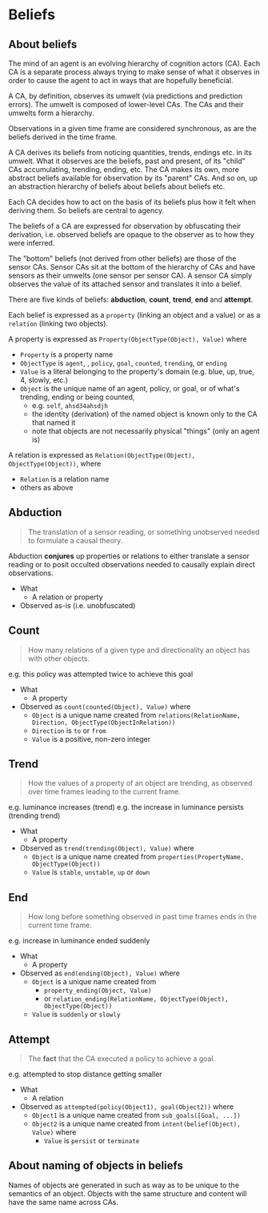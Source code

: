 # Beliefs

## About beliefs

The mind of an agent is an evolving hierarchy of cognition actors (CA). Each CA is a separate process always trying to make sense of what it observes in order to cause the agent to act in ways that are hopefully beneficial.

A CA, by definition, observes its umwelt (via predictions and prediction errors). The umwelt is composed of lower-level CAs. The CAs and their umwelts form a hierarchy.

Observations in a given time frame are considered synchronous, as are the beliefs derived in the time frame.

A CA derives its beliefs from noticing quantities, trends, endings etc. in its umwelt.  What it observes are the beliefs, past and present, of its "child" CAs accumulating, trending, ending, etc. The CA makes its own, more abstract beliefs available for observation by its "parent" CAs. And so on, up an abstraction hierarchy of beliefs about beliefs about beliefs etc.

Each CA decides how to act on the basis of its beliefs plus how it felt when deriving them. So beliefs are central to agency.

The beliefs of a CA are expressed for observation by obfuscating their derivation, i.e. observed beliefs are opaque to the observer as to how they were inferred.

The "bottom" beliefs (not derived from other beliefs) are those of the sensor CAs.
Sensor CAs sit at the bottom of the hierarchy of CAs and have sensors as their umwelts (one sensor per sensor CA).
A sensor CA simply observes the value of its attached sensor and translates it into a belief.

There are five kinds of beliefs: **abduction**, **count**, **trend**, **end** and **attempt**.

Each belief is expressed as a `property` (linking an object and a value) or as a `relation` (linking two objects).

A property is expressed as `Property(ObjectType(Object), Value)` where

* `Property` is a property name
* `ObjectType` is `agent`, , `policy`, `goal`, `counted`, `trending`, or `ending`
* `Value` is a literal belonging to the property's domain (e.g. blue, up, true, 4, slowly, etc.)
* `Object` is the unique name of an agent, policy, or goal, or of what's trending, ending or being counted,
  * e.g. `self`, `ahsd34ahsdjh`
  * the identity (derivation) of the named object is known only to the CA that named it
  * note that objects are not necessarily physical "things" (only an agent is)

A relation is expressed as  `Relation(ObjectType(Object), ObjectType(Object))`, where

* `Relation` is a relation name
* others as above

## Abduction

> The translation of a sensor reading, or something unobserved needed to formulate a causal theory.

Abduction **conjures** up properties or relations to either translate a sensor reading or to posit occulted observations needed to causally explain direct observations.

* What
  * A relation or property
* Observed as-is (i.e. unobfuscated)

## Count

> How many relations of a given type and directionality an object has with other objects.

e.g. this policy was attempted twice to achieve this goal

* What
  * A property
* Observed as `count(counted(Object), Value)` where
  * `Object` is a unique name created from `relations(RelationName, Direction, ObjectType(ObjectInRelation))`
  * `Direction` is `to` or `from`
  * `Value` is a positive, non-zero integer

## Trend

> How the values of a property of an object are trending, as observed over time frames leading to the current frame.

e.g. luminance increases (trend)
e.g. the increase in luminance persists (trending trend)

* What
  * A property
* Observed as `trend(trending(Object), Value)` where
  * `Object` is a unique name created from `properties(PropertyName, ObjectType(Object))`
  * `Value` is `stable`, `unstable`, `up` or `down`

## End

> How long before something observed in past time frames ends in the current time frame.

e.g. increase in luminance ended suddenly

* What
  * A property
* Observed as `end(ending(Object), Value)` where
  * `Object` is a unique name created from
    * `property_ending(Object, Value)`
    * or `relation_ending(RelationName, ObjectType(Object), ObjectType(Object))`
  * `Value` is `suddenly` or `slowly`

## Attempt

> The **fact** that the CA executed a policy to achieve a goal.

e.g. attempted to stop distance getting smaller

* What
  * A relation
* Observed as `attempted(policy(Object1), goal(Object2))` where
  * `Object1` is a unique name created from `sub_goals([Goal, ...])`
  * `Object2` is a unique name created from `intent(belief(Object), Value)` where
    * `Value` is `persist` or `terminate`

## About naming of objects in beliefs

Names of objects are generated in such as way as to be unique to the semantics of an object.
Objects with the same structure and content will have the same name across CAs.
